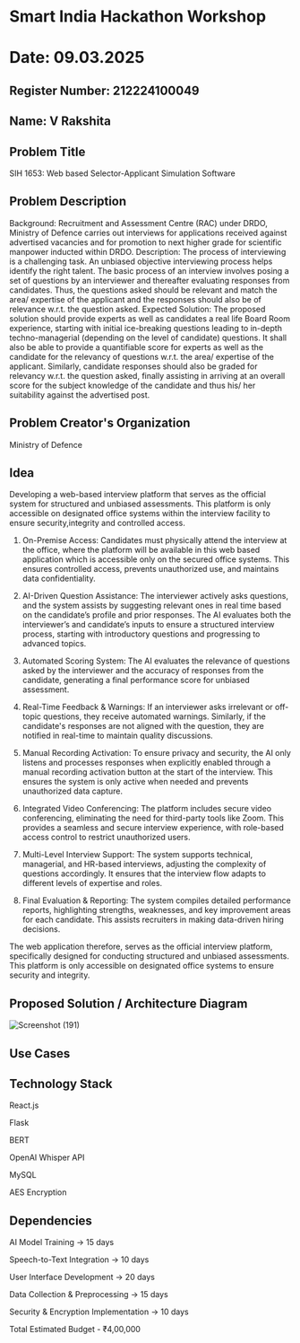 # Smart India Hackathon Workshop
# Date: 09.03.2025
## Register Number: 212224100049
## Name: V Rakshita
## Problem Title
SIH 1653: Web based Selector-Applicant Simulation Software
## Problem Description
Background: Recruitment and Assessment Centre (RAC) under DRDO, Ministry of Defence carries out interviews for applications received against advertised vacancies and for promotion to next higher grade for scientific manpower inducted within DRDO. Description: The process of interviewing is a challenging task. An unbiased objective interviewing process helps identify the right talent. The basic process of an interview involves posing a set of questions by an interviewer and thereafter evaluating responses from candidates. Thus, the questions asked should be relevant and match the area/ expertise of the applicant and the responses should also be of relevance w.r.t. the question asked. Expected Solution: The proposed solution should provide experts as well as candidates a real life Board Room experience, starting with initial ice-breaking questions leading to in-depth techno-managerial (depending on the level of candidate) questions. It shall also be able to provide a quantifiable score for experts as well as the candidate for the relevancy of questions w.r.t. the area/ expertise of the applicant. Similarly, candidate responses should also be graded for relevancy w.r.t. the question asked, finally assisting in arriving at an overall score for the subject knowledge of the candidate and thus his/ her suitability against the advertised post.

## Problem Creator's Organization
Ministry of Defence

## Idea

Developing a web-based interview platform that serves as the official system for structured and unbiased assessments. This platform is only accessible on designated office systems within the interview facility to ensure security,integrity and controlled access.

1. On-Premise Access: Candidates must physically attend the interview at the office, where the platform will be available in this web based application which is accessible only on the secured office systems. This ensures controlled access, prevents unauthorized use, and maintains data confidentiality.

2. AI-Driven Question Assistance: The interviewer actively asks questions, and the system assists by suggesting relevant ones in real time based on the candidate’s profile and prior responses. The AI evaluates both the interviewer’s and candidate’s inputs to ensure a structured interview process, starting with introductory questions and progressing to advanced topics.

3. Automated Scoring System: The AI evaluates the relevance of questions asked by the interviewer and the accuracy of responses from the candidate, generating a final performance score for unbiased assessment.

4. Real-Time Feedback & Warnings: If an interviewer asks irrelevant or off-topic questions, they receive automated warnings. Similarly, if the candidate's responses are not aligned with the question, they are notified in real-time to maintain quality discussions.

5. Manual Recording Activation: To ensure privacy and security, the AI only listens and processes responses when explicitly enabled through a manual recording activation button at the start of the interview. This ensures the system is only active when needed and prevents unauthorized data capture.

6. Integrated Video Conferencing: The platform includes secure video conferencing, eliminating the need for third-party tools like Zoom. This provides a seamless and secure interview experience, with role-based access control to restrict unauthorized users.

7. Multi-Level Interview Support: The system supports technical, managerial, and HR-based interviews, adjusting the complexity of questions accordingly. It ensures that the interview flow adapts to different levels of expertise and roles.

8. Final Evaluation & Reporting: The system compiles detailed performance reports, highlighting strengths, weaknesses, and key improvement areas for each candidate. This assists recruiters in making data-driven hiring decisions.
 
The web application therefore, serves as the official interview platform, specifically designed for conducting structured and unbiased assessments. This platform is only accessible on designated office systems to ensure security and integrity.


## Proposed Solution / Architecture Diagram


![Screenshot (191)](https://github.com/user-attachments/assets/a4083eea-17da-43f4-8159-d273c5bbe563)



## Use Cases


## Technology Stack
React.js

Flask

BERT

OpenAI Whisper API

MySQL

AES Encryption


## Dependencies
AI Model Training → 15 days

Speech-to-Text Integration → 10 days

User Interface Development → 20 days

Data Collection & Preprocessing → 15 days

Security & Encryption Implementation → 10 days

Total Estimated Budget - ₹4,00,000

